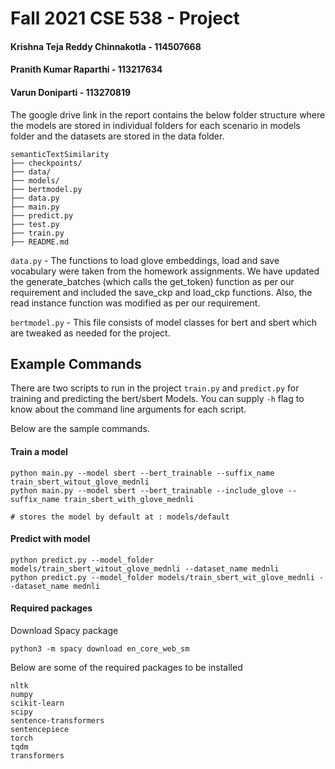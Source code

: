 # Fall 2021 CSE 538 - Project
#### Krishna Teja Reddy Chinnakotla - 114507668
#### Pranith Kumar Raparthi - 113217634
#### Varun Doniparti - 113270819

The google drive link in the report contains the below folder structure where the models are stored in individual folders for each scenario in models folder and the datasets are stored in the data folder.
```
semanticTextSimilarity
├── checkpoints/
├── data/
├── models/
├── bertmodel.py
├── data.py
├── main.py
├── predict.py
├── test.py
├── train.py
├── README.md
```

`data.py` - The functions to load glove embeddings, load and save vocabulary were taken from the homework assignments. We have updated the generate_batches (which calls the get_token) function as per our requirement and included the save_ckp and load_ckp functions. Also, the read instance function was modified as per our requirement. 

`bertmodel.py` - This file consists of model classes for bert and sbert which are tweaked as needed for the project.

## Example Commands
There are two scripts to run in the project `train.py` and `predict.py` for training and predicting the bert/sbert Models. You can supply `-h` flag to know about the command line arguments for each script.

Below are the sample commands.

#### Train a model
```
python main.py --model sbert --bert_trainable --suffix_name train_sbert_witout_glove_mednli
python main.py --model sbert --bert_trainable --include_glove --suffix_name train_sbert_with_glove_mednli

# stores the model by default at : models/default
```

#### Predict with model
```
python predict.py --model_folder models/train_sbert_witout_glove_mednli --dataset_name mednli
python predict.py --model_folder models/train_sbert_wit_glove_mednli --dataset_name mednli
```

#### Required packages
Download Spacy package
```
python3 -m spacy download en_core_web_sm
```
Below are some of the required packages to be installed
```
nltk
numpy
scikit-learn
scipy
sentence-transformers
sentencepiece
torch
tqdm
transformers
```